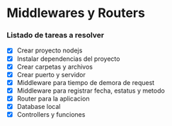 # Middlewares y Routers
### Listado de tareas a resolver
- [x] Crear proyecto nodejs
- [x] Instalar dependencias del proyecto 
- [x] Crear carpetas y archivos 
- [x] Crear puerto y servidor
- [x] Middleware para tiempo de demora de request
- [x] Middleware para registrar fecha, estatus y metodo
- [x] Router para la aplicacion
- [x] Database local
- [x] Controllers y funciones